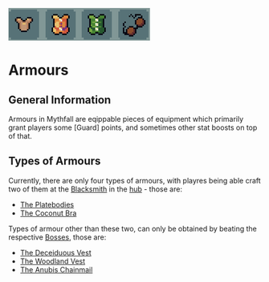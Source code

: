 ![Armours](../../images/items/armours.png)
# Armours

## General Information
Armours in Mythfall are eqippable pieces of equipment which primarily grant players some [Guard] points, and sometimes other stat boosts on top of that.

## Types of Armours
Currently, there are only four types of armours, with playres being able craft two of them at the [Blacksmith]() in the [hub]() - those are:
- [The Platebodies](./platebodies.md)
- [The Coconut Bra](./coconutBra.md)

Types of armour other than these two, can only be obtained by beating the respective [Bosses](), those are:
- [The Deceiduous Vest](./deciduousVest.md)
- [The Woodland Vest](./woodlandVest.md)
- [The Anubis Chainmail](./anubisChainmail.md)